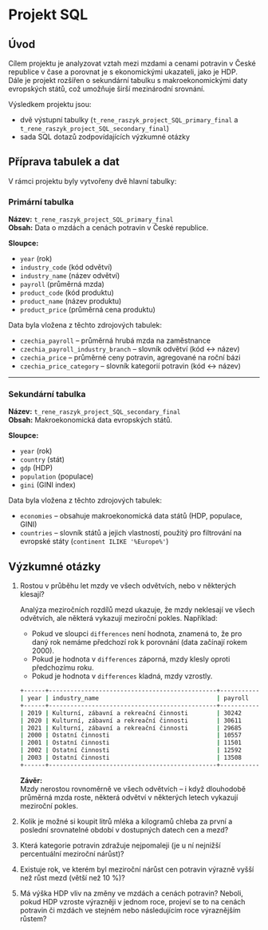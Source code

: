 # Projekt SQL

## Úvod
Cílem projektu je analyzovat vztah mezi mzdami a cenami potravin v České republice v čase a porovnat je s ekonomickými ukazateli, jako je HDP.  
Dále je projekt rozšířen o sekundární tabulku s makroekonomickými daty evropských států, což umožňuje širší mezinárodní srovnání.  

Výsledkem projektu jsou:
- dvě výstupní tabulky (`t_rene_raszyk_project_SQL_primary_final` a `t_rene_raszyk_project_SQL_secondary_final`)
- sada SQL dotazů zodpovídajících výzkumné otázky

## Příprava tabulek a dat
V rámci projektu byly vytvořeny dvě hlavní tabulky:

### Primární tabulka  
**Název:** `t_rene_raszyk_project_SQL_primary_final`  
**Obsah:** Data o mzdách a cenách potravin v České republice.  

**Sloupce:**  
- `year` (rok)  
- `industry_code` (kód odvětví)  
- `industry_name` (název odvětví)  
- `payroll` (průměrná mzda)  
- `product_code` (kód produktu)  
- `product_name` (název produktu)  
- `product_price` (průměrná cena produktu)  

Data byla vložena z těchto zdrojových tabulek:  
- `czechia_payroll` – průměrná hrubá mzda na zaměstnance  
- `czechia_payroll_industry_branch` – slovník odvětví (kód ↔ název)  
- `czechia_price` – průměrné ceny potravin, agregované na roční bázi  
- `czechia_price_category` – slovník kategorií potravin (kód ↔ název)  

---

### Sekundární tabulka  
**Název:** `t_rene_raszyk_project_SQL_secondary_final`  
**Obsah:** Makroekonomická data evropských států.  

**Sloupce:**  
- `year` (rok)  
- `country` (stát)  
- `gdp` (HDP)  
- `population` (populace)  
- `gini` (GINI index)  

Data byla vložena z těchto zdrojových tabulek:  
- `economies` – obsahuje makroekonomická data států (HDP, populace, GINI)  
- `countries` – slovník států a jejich vlastností, použitý pro filtrování na evropské státy (`continent ILIKE '%Europe%'`)  



## Výzkumné otázky
1. Rostou v průběhu let mzdy ve všech odvětvích, nebo v některých klesají?

    Analýza meziročních rozdílů mezd ukazuje, že mzdy neklesají ve všech odvětvích, ale některá vykazují meziroční pokles. Například:

    - Pokud ve sloupci `differences` není hodnota, znamená to, že pro daný rok nemáme předchozí rok k porovnání (data začínají rokem 2000).
    - Pokud je hodnota v `differences` záporná, mzdy klesly oproti předchozímu roku.
    - Pokud je hodnota v `differences` kladná, mzdy vzrostly.
    ```bash
    +------+-----------------------------------------------+-----------+-------------+
    | year | industry_name                                 | payroll   | differences |
    +------+-----------------------------------------------+-----------+-------------+
    | 2019 | Kulturní, zábavní a rekreační činnosti        | 30242     | 2662        |
    | 2020 | Kulturní, zábavní a rekreační činnosti        | 30611     | 369         |
    | 2021 | Kulturní, zábavní a rekreační činnosti        | 29685     | -926        |
    | 2000 | Ostatní činnosti                              | 10557     |             |
    | 2001 | Ostatní činnosti                              | 11501     | 944         |
    | 2002 | Ostatní činnosti                              | 12592     | 1091        |
    | 2003 | Ostatní činnosti                              | 13508     | 916         |
    +------+-----------------------------------------------+-----------+-------------+
    ```
    **Závěr:**  
    Mzdy nerostou rovnoměrně ve všech odvětvích – i když dlouhodobě průměrná mzda roste, některá odvětví v některých letech vykazují meziroční pokles.

2. Kolik je možné si koupit litrů mléka a kilogramů chleba za první a poslední srovnatelné období v dostupných datech cen a mezd? 
3. Která kategorie potravin zdražuje nejpomaleji (je u ní nejnižší percentuální meziroční nárůst)? 
4. Existuje rok, ve kterém byl meziroční nárůst cen potravin výrazně vyšší než růst mezd (větší než 10 %)? 
5. Má výška HDP vliv na změny ve mzdách a cenách potravin? Neboli, pokud HDP vzroste výrazněji v jednom roce, projeví se to na cenách potravin či mzdách ve stejném nebo následujícím roce výraznějším růstem?

